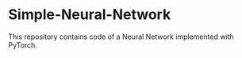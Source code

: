 # Simple-Neural-Network
This repository contains code of a Neural Network implemented with PyTorch.
